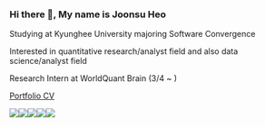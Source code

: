 ### Hi there 👋, My name is Joonsu Heo
Studying at Kyunghee University majoring Software Convergence

Interested in quantitative research/analyst field and also data science/analyst field

Research Intern at WorldQuant Brain (3/4 ~ ) 

[Portfolio CV](https://drive.google.com/file/d/1gcPPxwKf9UJI0DnIrggQe9d384UTaM7m/view?usp=drive_link) 

<img src="https://img.shields.io/badge/Python-3766AB?style=for-the-badge&logo=Python&logoColor=white"><img src="https://img.shields.io/badge/mysql-4479A1?style=for-the-badge&logo=mysql&logoColor=white"><img src="https://img.shields.io/badge/linux-FCC624?style=for-the-badge&logo=linux&logoColor=black"><img src="https://img.shields.io/badge/github-181717?style=for-the-badge&logo=github&logoColor=white"><img src="https://img.shields.io/badge/git-F05032?style=for-the-badge&logo=git&logoColor=white">
